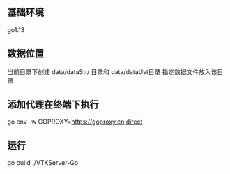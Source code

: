 ## 基础环境
  go1.13
## 数据位置
  当前目录下创建 data/dataStr/ 目录和 data/dataUst目录
  指定数据文件放入该目录
## 添加代理在终端下执行
go env -w GOPROXY=https://goproxy.cn,direct
## 运行
  go build
  ./VTKServer-Go
